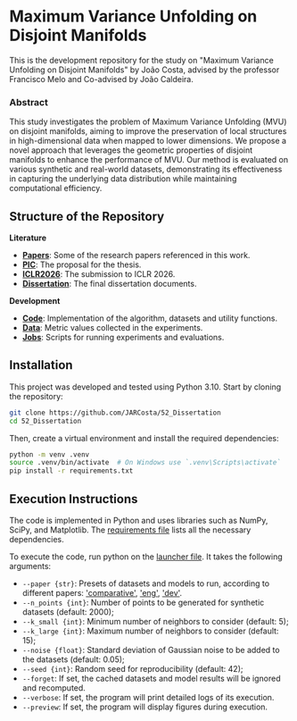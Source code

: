 
# Maximum Variance Unfolding on Disjoint Manifolds

This is the development repository for the study on "Maximum Variance Unfolding on Disjoint Manifolds" by João Costa, advised by the professor Francisco Melo and Co-advised by João Caldeira.

### Abstract
This study investigates the problem of Maximum Variance Unfolding (MVU) on disjoint manifolds, aiming to improve the preservation of local structures in high-dimensional data when mapped to lower dimensions. We propose a novel approach that leverages the geometric properties of disjoint manifolds to enhance the performance of MVU. Our method is evaluated on various synthetic and real-world datasets, demonstrating its effectiveness in capturing the underlying data distribution while maintaining computational efficiency.

## Structure of the Repository
**Literature**
- [**Papers**](1.Literature/1.Papers/): Some of the research papers referenced in this work.
- [**PIC**](1.Literature/2.PIC/): The proposal for the thesis.
- [**ICLR2026**](1.Literature/3.ICLR2026/): The submission to ICLR 2026.
- [**Dissertation**](1.Literature/4.Dissertation/): The final dissertation documents.

**Development**
- [**Code**](2.Development/1.Code/): Implementation of the algorithm, datasets and utility functions.
- [**Data**](2.Development/2.Data/): Metric values collected in the experiments.
- [**Jobs**](2.Development/3.Jobs/): Scripts for running experiments and evaluations.

## Installation
This project was developed and tested using Python 3.10. Start by cloning the repository:
```bash
git clone https://github.com/JARCosta/52_Dissertation
cd 52_Dissertation
```
Then, create a virtual environment and install the required dependencies:
```bash
python -m venv .venv
source .venv/bin/activate  # On Windows use `.venv\Scripts\activate`
pip install -r requirements.txt
```
## Execution Instructions
The code is implemented in Python and uses libraries such as NumPy, SciPy, and Matplotlib. The [requirements file](requirements.txt) lists all the necessary dependencies.

To execute the code, run python on the [launcher file](2.Development/1.Code/launcher.py). It takes the following arguments:
- `--paper {str}`: Presets of datasets and models to run, according to different papers: ['comparative'](1.Literature/4.Dissertation/tex/Bibliography/comparison.pdf), ['eng'](1.Literature/4.Dissertation/tex/Bibliography/eng.pdf), ['dev'](1.Literature/4.Dissertation/tex/out/main.pdf).
- `--n_points {int}`: Number of points to be generated for synthetic datasets (default: 2000);
- `--k_small {int}`: Minimum number of neighbors to consider (default: 5);
- `--k_large {int}`: Maximum number of neighbors to consider (default: 15);
- `--noise {float}`: Standard deviation of Gaussian noise to be added to the datasets (default: 0.05);
- `--seed {int}`: Random seed for reproducibility (default: 42);
- `--forget`: If set, the cached datasets and model results will be ignored and recomputed.
- `--verbose`: If set, the program will print detailed logs of its execution.
- `--preview`: If set, the program will display figures during execution.
